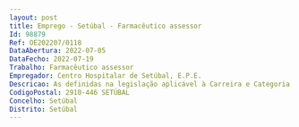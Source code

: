 ```yaml
--- 
layout: post
title: Emprego - Setúbal - Farmacêutico assessor
Id: 98879
Ref: OE202207/0118
DataAbertura: 2022-07-05
DataFecho: 2022-07-19
Trabalho: Farmacêutico assessor
Empregador: Centro Hospitalar de Setúbal, E.P.E.
Descricao: As definidas na legislação aplicável à Carreira e Categoria
CodigoPostal: 2910-446 SETÚBAL
Concelho: Setúbal
Distrito: Setúbal
--- 
```

